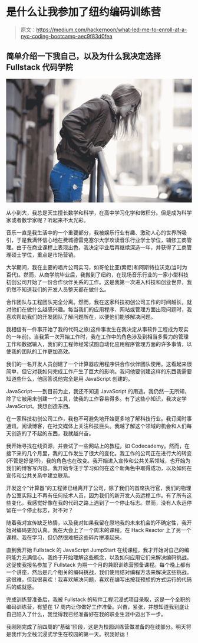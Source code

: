 # 是什么让我参加了纽约编码训练营

> 原文：<https://medium.com/hackernoon/what-led-me-to-enroll-at-a-nyc-coding-bootcamp-aec9f83d0fea>

## 简单介绍一下我自己，以及为什么我决定选择 Fullstack 代码学院

![](img/4b470a7d037d90459cda963078c021cf.png)

从小到大，我总是天生擅长数学和科学，在高中学习化学和微积分。但是成为科学家或者数学家呢？听起来不太光彩。

音乐一直是我生活中的一个重要部分，我被娱乐行业有趣、激动人心的世界所吸引，于是我满怀信心地在费城德雷克塞尔大学攻读音乐行业学士学位，辅修工商管理。由于在商业课程上表现出色，我决定毕业后再继续深造一年，并获得了工商管理硕士学位，重点是市场营销。

大学期间，我在主要的唱片公司实习，如哥伦比亚(索尼)和阿斯特拉沃克(当时为百代)。然而，从商学院毕业后，我搬到了纽约，在现场音乐行业的一家小型科技初创公司开始了一份合作伙伴关系的工作。这是我第一次进入科技和创业世界，我仍然不知道我们的开发人员整天都在做什么。

合作团队与工程团队完全分离。然而，我在这家科技初创公司工作的时间越长，就对他们在做什么越感兴趣。每当我们的应用程序、网站或管理方面出现问题时，我喜欢帮助我们的开发团队了解问题所在，以便他们能够解决问题。

我相信有一件事开始了我的代码之旅(这件事发生在我决定从事软件工程成为现实的一年前)。当我第一次开始工作时，我在工作中的角色涉及到相当多费力的管理工作和数据输入，我们的工程师经常试图自动化应用程序管理方面的许多事情，以使我的团队的工作更加高效。

我们的一名开发人员创建了一个计算器应用程序供合作伙伴团队使用。这看起来很简单，但它对我如何完成工作产生了巨大的影响。我问他要创建这样的东西我需要知道些什么，他回答说他完全是用 JavaScript 创建的。

JavaScript——到目前为止，我还不知道 JavaScript 的用途。我仍然一无所知，除了它被用来创建一个工具，使我的工作容易得多。有了这些小知识，我决定学 JavaScript。我想创造东西。

在一家科技初创公司工作，我也不可避免地开始更多地了解科技行业。我订阅时事通讯，阅读博客，在社交媒体上关注科技巨头。我越了解这个领域的机会和人们每天创造的了不起的东西，我就越兴奋。

我开始寻找在线资源，并尝试了一些网站上的教程，如 Codecademy。然而，在接下来的几个月里，我的工作发生了很大的变化。我工作的公司正在进行大的转变(不管是好是坏)，我的角色也在改变。我开始进入宣传和公共关系领域，也开始为我们的博客写内容。我开始专注于学习如何在这个新角色中取得成功，以及如何在宣传和公共关系中建立联系。

开发这个“计算器”的工程师已经离开了公司，除了我们的首席执行官，我们的物理办公室实际上不再有任何技术人员，因为我们的新开发人员远程工作。有了所有这些变化，我感觉好像在我的代码之路上遇到了一个停止标志。然而，没有人永远停留在一个停止标志，对不对？

随着我对宣传缺乏热情，以及我对如果我留在原地我的未来机会的不确定性，我开始对编码更加认真。我在大会上了一个周末的课程，在 Hack Reactor 上了另一个课程。我在学习，但仍然很难把这些碎片拼凑起来。

直到我开始 Fullstack 的 JavaScript JumpStart 在线课程，我才开始对自己的编码能力充满信心。我终于开始理解这些概念，以及如何应用它们来解决编码挑战。这促使我报名参加了 Fullstack 为期一个月的兼职训练营预备课程。每个晚上都有一个讲座，然后是几个相关的编码挑战，我们使用结对编程方法来解决这些挑战。这很难，但我很喜欢！我喜欢解决问题，喜欢在编写出按我预想的方式运行的代码后的成就感。

完成训练营准备后，我被 Fullstack 的软件工程沉浸式项目录取，这是一个全职的编码训练营，有望在 17 周内让你做好工作准备。兴奋，紧张，并想知道我到底让自己陷入了什么，我觉得我已经准备好在我的职业生涯中迈出下一步。

我刚刚完成了前四周的“基础”阶段，这是为校园训练营做准备的在线部分。明天将是我作为全栈沉浸式学生在校园的第一天。祝我好运！